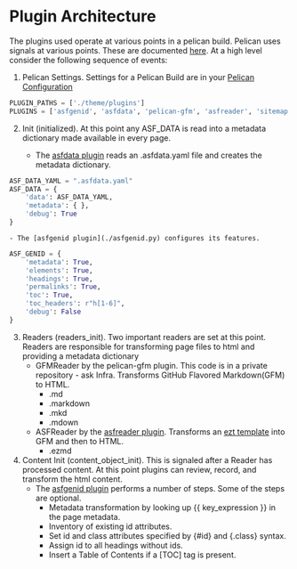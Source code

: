 # Plugin Architecture

The plugins used operate at various points in a pelican build.
Pelican uses signals at various points. These are documented [here](https://docs.getpelican.com/en/latest/plugins.html#list-of-signals).
At a high level consider the following sequence of events:

1. Pelican Settings. Settings for a Pelican Build are in your [Pelican Configuration](../../pelicanconf.py)

```python
PLUGIN_PATHS = ['./theme/plugins']
PLUGINS = ['asfgenid', 'asfdata', 'pelican-gfm', 'asfreader', 'sitemap']
```

2. Init (initialized). At this point any ASF_DATA is read into a metadata dictionary made available in every page.

    - The [asfdata plugin](./asfdata.py) reads an .asfdata.yaml file and creates the metadata dictionary.

```python
ASF_DATA_YAML = ".asfdata.yaml"
ASF_DATA = {
    'data': ASF_DATA_YAML,
    'metadata': { },
    'debug': True
}
```

    - The [asfgenid plugin](./asfgenid.py) configures its features.

```python
ASF_GENID = {
    'metadata': True,
    'elements': True,
    'headings': True,
    'permalinks': True,
    'toc': True,
    'toc_headers': r"h[1-6]",
    'debug': False
}
```

3. Readers (readers_init). Two important readers are set at this point. Readers are responsible for transforming page files to html and
    providing a metadata dictionary
    - GFMReader by the pelican-gfm plugin. This code is in a private repository - ask Infra. Transforms GitHub Flavored Markdown(GFM) to HTML.
        * .md
        * .markdown
        * .mkd
        * .mdown
    - ASFReader by the [asfreader plugin](./asfreader.py). Transforms an [ezt template](https://github.com/gstein/ezt) into GFM and then to HTML.
        * .ezmd
4. Content Init (content_object_init). This is signaled after a Reader has processed content.
    At this point plugins can review, record, and transform the html content.
    - The [asfgenid plugin](./asfgenid.py) performs a number of steps. Some of the steps are optional.
        * Metadata transformation by looking up {{ key_expression }} in the page metadata.
        * Inventory of existing id attributes.
        * Set id and class attributes specified by {#id} and {.class} syntax.
        * Assign id to all headings without ids.
        * Insert a Table of Contents if a [TOC] tag is present.
